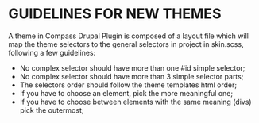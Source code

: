 GUIDELINES FOR NEW THEMES
=========================

A theme in Compass Drupal Plugin is composed of a layout file which will map the theme selectors to the general selectors in project in skin.scss, following a few guidelines:

- No complex selector should have more than one #id simple selector;
- No complex selector should have more than 3 simple selector parts;
- The selectors order should follow the theme templates html order;
- If you have to choose an element, pick the more meaningful one;
- If you have to choose between elements with the same meaning (divs) pick the outermost;
